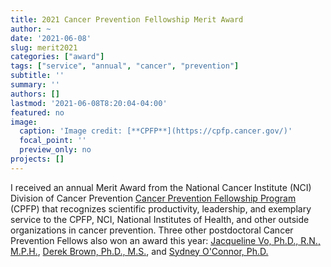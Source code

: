 ```yaml
---
title: 2021 Cancer Prevention Fellowship Merit Award
author: ~
date: '2021-06-08'
slug: merit2021
categories: ["award"]
tags: ["service", "annual", "cancer", "prevention"]
subtitle: ''
summary: ''
authors: []
lastmod: '2021-06-08T8:20:04-04:00'
featured: no
image: 
  caption: 'Image credit: [**CPFP**](https://cpfp.cancer.gov/)'
  focal_point: ''
  preview_only: no
projects: []
---
```


I received an annual Merit Award from the National Cancer Institute (NCI) Division of Cancer Prevention [Cancer Prevention Fellowship Program](https://cpfp.cancer.gov/) (CPFP) that recognizes scientific productivity, leadership, and
exemplary service to the CPFP, NCI, National Institutes of Health, and other outside organizations in cancer prevention. Three other postdoctoral Cancer Prevention Fellows also won an award this year: [Jacqueline Vo, Ph.D., R.N., M.P.H.](https://dceg.cancer.gov/fellowship-training/fellowship-experience/meet-fellows/reb/vo-jacqueline), [Derek Brown, Ph.D., M.S.](https://dceg.cancer.gov/fellowship-training/fellowship-experience/meet-fellows/iteb/brown-derek), and [Sydney O'Connor, Ph.D.](https://staffprofiles.cancer.gov/brp/prgmStaffProfile.do?contactId=33495932&name=Sydney-O%27Connor&bioType=flw)

